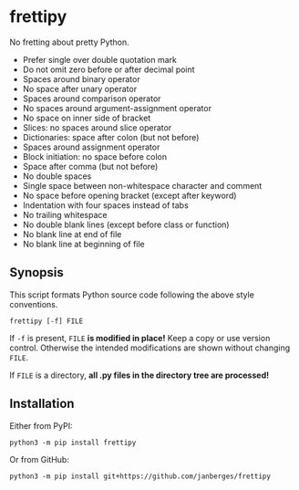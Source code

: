 # frettipy

No fretting about pretty Python.

* Prefer single over double quotation mark
* Do not omit zero before or after decimal point
* Spaces around binary operator
* No space after unary operator
* Spaces around comparison operator
* No spaces around argument-assignment operator
* No space on inner side of bracket
* Slices: no spaces around slice operator
* Dictionaries: space after colon (but not before)
* Spaces around assignment operator
* Block initiation: no space before colon
* Space after comma (but not before)
* No double spaces
* Single space between non-whitespace character and comment
* No space before opening bracket (except after keyword)
* Indentation with four spaces instead of tabs
* No trailing whitespace
* No double blank lines (except before class or function)
* No blank line at end of file
* No blank line at beginning of file

## Synopsis

This script formats Python source code following the above style conventions.

    frettipy [-f] FILE

If `-f` is present, `FILE` **is modified in place!** Keep a copy or use version
control. Otherwise the intended modifications are shown without changing `FILE`.

If `FILE` is a directory, **all .py files in the directory tree are processed!**

## Installation

Either from PyPI:

    python3 -m pip install frettipy

Or from GitHub:

    python3 -m pip install git+https://github.com/janberges/frettipy
